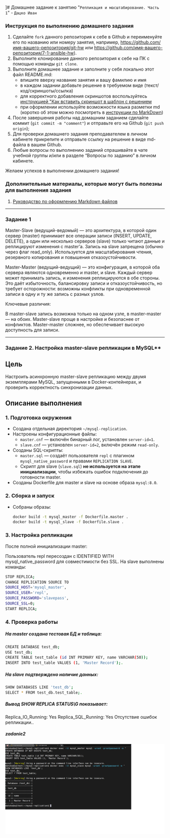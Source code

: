 ]# Домашнее задание к занятию "`Репликация и масштабирование. Часть 1`" - `Дацко Иван`


### Инструкция по выполнению домашнего задания

   1. Сделайте `fork` данного репозитория к себе в Github и переименуйте его по названию или номеру занятия, например, https://github.com/имя-вашего-репозитория/git-hw или  https://github.com/имя-вашего-репозитория/7-1-ansible-hw).
   2. Выполните клонирование данного репозитория к себе на ПК с помощью команды `git clone`.
   3. Выполните домашнее задание и заполните у себя локально этот файл README.md:
      - впишите вверху название занятия и вашу фамилию и имя
      - в каждом задании добавьте решение в требуемом виде (текст/код/скриншоты/ссылка)
      - для корректного добавления скриншотов воспользуйтесь [инструкцией "Как вставить скриншот в шаблон с решением](https://github.com/netology-code/sys-pattern-homework/blob/main/screen-instruction.md)
      - при оформлении используйте возможности языка разметки md (коротко об этом можно посмотреть в [инструкции  по MarkDown](https://github.com/netology-code/sys-pattern-homework/blob/main/md-instruction.md))
   4. После завершения работы над домашним заданием сделайте коммит (`git commit -m "comment"`) и отправьте его на Github (`git push origin`);
   5. Для проверки домашнего задания преподавателем в личном кабинете прикрепите и отправьте ссылку на решение в виде md-файла в вашем Github.
   6. Любые вопросы по выполнению заданий спрашивайте в чате учебной группы и/или в разделе “Вопросы по заданию” в личном кабинете.
   
Желаем успехов в выполнении домашнего задания!
   
### Дополнительные материалы, которые могут быть полезны для выполнения задания

1. [Руководство по оформлению Markdown файлов](https://gist.github.com/Jekins/2bf2d0638163f1294637#Code)

---

### Задание 1

Master-Slave (ведущий-ведомый) — это архитектура, в которой один сервер (master) принимает все операции записи (INSERT, UPDATE, DELETE), а один или несколько серверов (slave) только читают данные и реплицируют изменения с master’а.
Запись на slave запрещена (обычно через флаг read_only).
Используется для масштабирования чтения, резервного копирования и повышения отказоустойчивости. 

Master-Master (ведущий-ведущий) — это конфигурация, в которой оба сервера являются одновременно и master, и slave.
Каждый сервер может принимать запись, и изменения реплицируются в обе стороны.
Это даёт избыточность, балансировку записи и отказоустойчивость, но требует осторожности: возможны конфликты при одновременной записи в одну и ту же запись с разных узлов. 

Ключевые различия: 

В master-slave запись возможна только на одном узле, в master-master — на обоих.
Master-slave проще в настройке и безопаснее от конфликтов.
Master-master сложнее, но обеспечивает высокую доступность для записи.

---

### Задание 2. Настройка master-slave репликации в MySQL**

## Цель  
Настроить асинхронную master-slave репликацию между двумя экземплярами MySQL, запущенными в Docker-контейнерах, и проверить корректность синхронизации данных.

## Описание выполнения

### 1. Подготовка окружения
- Создана отдельная директория `~/mysql-replication`.
- Настроены конфигурационные файлы:
  - `master.cnf` — включён бинарный лог, установлен `server-id=1`.
  - `slave.cnf` — установлен `server-id=2`, включён режим `read-only`.
- Созданы SQL-скрипты:
  - `master.sql` — создаёт пользователя `repl` с плагином `mysql_native_password` и правами `REPLICATION SLAVE`.
  - Скрипт для slave (`slave.sql`) **не используется на этапе инициализации**, чтобы избежать ошибок подключения до готовности master.
- Созданы Dockerfile для master и slave на основе образа `mysql:8.0`.

### 2. Сборка и запуск
- Собраны образы:
  ```bash
  docker build -t mysql_master -f Dockerfile.master .
  docker build -t mysql_slave -f Dockerfile.slave .
  ```
### 3. Настройка репликации

После полной инициализации master:

Пользователь repl пересоздан с IDENTIFIED WITH mysql_native_password для совместимости без SSL.
На slave выполнены команды:

  ```bash
STOP REPLICA;
CHANGE REPLICATION SOURCE TO
  SOURCE_HOST='mysql_master',
  SOURCE_USER='repl',
  SOURCE_PASSWORD='slavepass',
  SOURCE_SSL=0;
START REPLICA;
  ```

### 4. Проверка работы

##### На master создана тестовая БД и таблица:

   ```bash
CREATE DATABASE test_db;
USE test_db;
CREATE TABLE test_table (id INT PRIMARY KEY, name VARCHAR(50));
INSERT INTO test_table VALUES (1, 'Master Record');.
```

##### На slave подтверждено наличие данных:

```bash
SHOW DATABASES LIKE 'test_db';
SELECT * FROM test_db.test_table;.
```


##### Вывод SHOW REPLICA STATUS\G показывает:
Replica_IO_Running: Yes
Replica_SQL_Running: Yes
Отсутствие ошибок репликации..



##### zadanie2
![zadanie2](screenshots/zadanie2.png)
